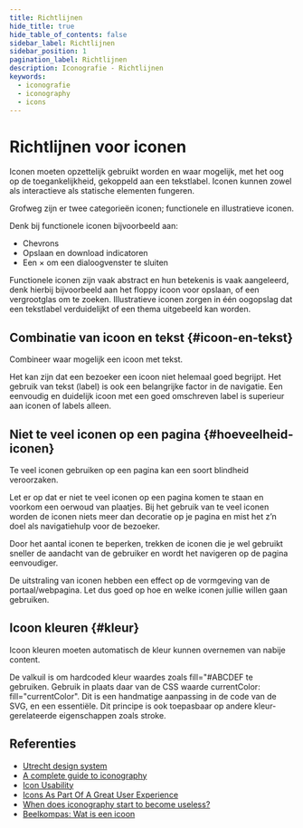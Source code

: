 ```yaml
---
title: Richtlijnen
hide_title: true
hide_table_of_contents: false
sidebar_label: Richtlijnen
sidebar_position: 1
pagination_label: Richtlijnen
description: Iconografie - Richtlijnen
keywords:
  - iconografie
  - iconography
  - icons
---
```


<!-- @license CC0-1.0 -->

# Richtlijnen voor iconen

Iconen moeten opzettelijk gebruikt worden en waar mogelijk, met het oog op de toegankelijkheid, gekoppeld aan een tekstlabel. Iconen kunnen zowel als interactieve als statische elementen fungeren.

Grofweg zijn er twee categorieën iconen; functionele en illustratieve iconen.

Denk bij functionele iconen bijvoorbeeld aan:

- Chevrons
- Opslaan en download indicatoren
- Een × om een dialoogvenster te sluiten

Functionele iconen zijn vaak abstract en hun betekenis is vaak aangeleerd, denk hierbij bijvoorbeeld aan het floppy icoon voor opslaan, of een vergrootglas om te zoeken. Illustratieve iconen zorgen in één oogopslag dat een tekstlabel verduidelijkt of een thema uitgebeeld kan worden.

## Combinatie van icoon en tekst {#icoon-en-tekst}

Combineer waar mogelijk een icoon met tekst.

Het kan zijn dat een bezoeker een icoon niet helemaal goed begrijpt. Het gebruik van tekst (label) is ook een belangrijke factor in de navigatie. Een eenvoudig en duidelijk icoon met een goed omschreven label is superieur aan iconen of labels alleen.

## Niet te veel iconen op een pagina {#hoeveelheid-iconen}

Te veel iconen gebruiken op een pagina kan een soort blindheid veroorzaken.

Let er op dat er niet te veel iconen op een pagina komen te staan en voorkom een oerwoud van plaatjes. Bij het gebruik van te veel iconen worden de iconen niets meer dan decoratie op je pagina en mist het z’n doel als navigatiehulp voor de bezoeker.

Door het aantal iconen te beperken, trekken de iconen die je wel gebruikt sneller de aandacht van de gebruiker en wordt het navigeren op de pagina eenvoudiger.

De uitstraling van iconen hebben een effect op de vormgeving van de portaal/webpagina. Let dus goed op hoe en welke iconen jullie willen gaan gebruiken.

## Icoon kleuren {#kleur}

Icoon kleuren moeten automatisch de kleur kunnen overnemen van nabije content.

De valkuil is om hardcoded kleur waardes zoals fill="#ABCDEF te gebruiken. Gebruik in plaats daar van de CSS waarde currentColor: fill="currentColor". Dit is een handmatige aanpassing in de code van de SVG, en een essentiële. Dit principe is ook toepasbaar op andere kleur-gerelateerde eigenschappen zoals stroke.

## Referenties

- [Utrecht design system](https://nl-design-system.github.io/utrecht/storybook/?path=/docs/utrecht-iconen--iconen)
- [A complete guide to iconography](https://www.designsystems.com/iconography-guide/)
- [Icon Usability](https://www.nngroup.com/articles/icon-usability/)
- [Icons As Part Of A Great User Experience](https://www.smashingmagazine.com/2016/10/icons-as-part-of-a-great-user-experience/)
- [When does iconography start to become useless?](https://uxdesign.cc/crimes-of-ux-3-useless-iconography-5bf06ef9fed)
- [Beelkompas: Wat is een icoon](https://www.beeldkompas.nl/kennisbank/wat-is-een-icoon)
